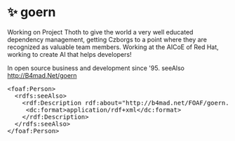 # :sparkles: goern

Working on Project Thoth to give the world a very well educated dependency management, getting Czborgs to a point where they are recognized as valuable team members. Working at the AICoE of Red Hat, working to create AI that helps developers!

In open source business and development since '95. seeAlso http://B4mad.Net/goern

<pre>
&lt;foaf:Person&gt;
  &lt;rdfs:seeAlso&gt;
    &lt;rdf:Description rdf:about="http://b4mad.net/FOAF/goern.rdf#goern"&gt;
     &lt;dc:format&gt;application/rdf+xml&lt;/dc:format&gt;
    &lt;/rdf:Description&gt;
  &lt;/rdfs:seeAlso&gt;
&lt;/foaf:Person&gt;
</pre>

